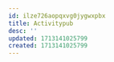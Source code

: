 ```yaml
---
id: ilze726aopqxvg0jygwxpbx
title: Activitypub
desc: ''
updated: 1713141025799
created: 1713141025799
---
```

